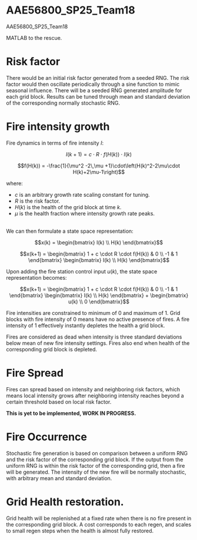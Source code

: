 # AAE56800_SP25_Team18
AAE56800_SP25_Team18

MATLAB to the rescue. 

# Risk factor 
There would be an initial risk factor generated from a seeded RNG. 
The risk factor would then oscillate periodically through a sine function
to mimic seasonal influence. 
There will be a seeded RNG generated amplitude for each grid block. 
Results can be tuned through mean and standard deviation of the corresponding normally stochastic RNG. 

# Fire intensity growth
Fire dynamics in terms of fire intensity $I$: 
```math
I(k+1) = c \cdot R \cdot f\left(H(k)\right) \cdot I(k)
```
<!-- ```math
f(H(k)) = 
    -\frac{1}{\mu^2 -2\,\mu +1}H(k)^2 + 
    \frac{2\,\mu }{\mu^2 -2\,\mu +1}H(k) - 
    \frac{2\,\mu -1}{\mu^2 -2\,\mu +1}
``` -->
```math
f(H(k)) = 
    -\frac{1}{\mu^2 -2\,\mu +1}\cdot\left(H(k)^2-2\mu\cdot H(k)+2\mu-1\right)
```

where: 
* $c$ is an arbitrary growth rate scaling constant for tuning. 
* $R$ is the risk factor. 
* $H(k)$ is the health of the grid block at time $k$. 
* $\mu$ is the health fraction where intensity growth rate peaks. 

\
We can then formulate a state space representation: 
```math
x(k) = \begin{bmatrix}
    I(k) \\ H(k)
\end{bmatrix}
```
```math
x(k+1) = \begin{bmatrix}
    1 + c \cdot R \cdot f(H(k)) & 0 \\
    -1 & 1
\end{bmatrix} 
\begin{bmatrix}
    I(k) \\ H(k)
\end{bmatrix}
```

Upon adding the fire station control input $u(k)$, the state space representation becomes: 
```math
x(k+1) = \begin{bmatrix}
    1 + c \cdot R \cdot f(H(k)) & 0 \\
    -1 & 1
\end{bmatrix} 
\begin{bmatrix}
    I(k) \\ H(k)
\end{bmatrix} + 

\begin{bmatrix}
    u(k) \\ 0
\end{bmatrix}
```

Fire intensities are constrained to minimum of 0 and maximum of 1. 
Grid blocks with fire intensity of 0 means have no active presence of fires. 
A fire intensity of 1 effectively instantly depletes the health a grid block. 

Fires are considered as dead when intensity is three standard deviations below mean of new fire intensity settings. 
Fires also end when health of the corresponding grid block is depleted. 

# Fire Spread
Fires can spread based on intensity and neighboring risk factors, which means local intensity grows after neighboring intensity reaches beyond a certain threshold based on local risk factor. 

**This is yet to be implemented, WORK IN PROGRESS.**

# Fire Occurrence
Stochastic fire generation is based on comparison between a uniform RNG and the risk factor of the corresponding grid block. 
If the output from the uniform RNG is within the risk factor of the corresponding grid, then a fire will be generated. 
The intensity of the new fire will be normally stochastic, with arbitrary mean and standard deviation. 

# Grid Health restoration. 
Grid health will be replenished at a fixed rate when there is no fire present in the corresponding grid block. 
A cost corresponds to each regen, and scales to small regen steps when the health is almost fully restored. 



